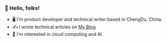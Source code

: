 <!--
### Hi there 👋
**feiyizhou/feiyizhou** is a ✨ _special_ ✨ repository because its `README.md` (this file) appears on your GitHub profile.

Here are some ideas to get you started:

- 🔭 I’m currently working on ...
- 🌱 I’m currently learning ...
- 👯 I’m looking to collaborate on ...
- 🤔 I’m looking for help with ...
- 💬 Ask me about ...
- 📫 How to reach me: ...
- 😄 Pronouns: ...
- ⚡ Fun fact: ...
<img src="https://visitor-badge.laobi.icu/badge?page_id=feiyizhou" id="counter"/>
-->

### 👋 Hello, folks! 

- 🖥 I'm product developer and technical writer based in ChengDu, China.
- ✍️ I wrote technical articles on [My Blog](https://feiyizhou.github.io)
- 🧐 I'm interested in cloud computing and AI.

<!--

[![info](https://github-readme-stats.vercel.app/api?username=feiyizhou&hide_border=true&show_icons=true&number_format=long&border_radius=20&rank_icon=percentile&ring_color=75C3FD&hide=issues&include_all_commits=true&count_private=true&hide_title=false)]
[![Top Langs](https://github-readme-stats.vercel.app/api/top-langs/?username=feiyizhou&hide_border=true&layout=compact&text_color=151515&bg_color=fefefe&hide_title=false&card_width=210&&hide=html,css)](https://github.com/feiyizhou)


### 💬 关于我 About me

- [Github](https://github.com/feiyizhou)
- [Blog](https://feiyizhou.github.io)
- [CSDN](https://blog.csdn.net/gulang0309?type=blog)

### 📫 联系我 Connect with me

- Email:   1491877304@qq.com
- Wechat:  feiyizhou7816
- QQ:      1491877304
-->
